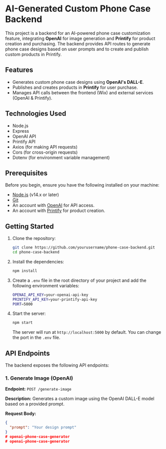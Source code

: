 # AI-Generated Custom Phone Case Backend

This project is a backend for an AI-powered phone case customization feature, integrating **OpenAI** for image generation and **Printify** for product creation and purchasing. The backend provides API routes to generate phone case designs based on user prompts and to create and publish custom products in Printify.

## Features

- Generates custom phone case designs using **OpenAI's DALL-E**.
- Publishes and creates products in **Printify** for user purchase.
- Manages API calls between the frontend (Wix) and external services (OpenAI & Printify).

## Technologies Used

- Node.js
- Express
- OpenAI API
- Printify API
- Axios (for making API requests)
- Cors (for cross-origin requests)
- Dotenv (for environment variable management)

## Prerequisites

Before you begin, ensure you have the following installed on your machine:

- [Node.js](https://nodejs.org/en/) (v14.x or later)
- [Git](https://git-scm.com/)
- An account with [OpenAI](https://platform.openai.com/) for API access.
- An account with [Printify](https://printify.com) for product creation.

## Getting Started


1. Clone the repository:
    ```bash
    git clone https://github.com/yourusername/phone-case-backend.git
    cd phone-case-backend
    ```

2. Install the dependencies:
    ```bash
    npm install
    ```

3. Create a `.env` file in the root directory of your project and add the following environment variables:
    ```bash
    OPENAI_API_KEY=your-openai-api-key
    PRINTIFY_API_KEY=your-printify-api-key
    PORT=5000
    ```

4. Start the server:
    ```bash
    npm start
    ```

   The server will run at `http://localhost:5000` by default. You can change the port in the `.env` file.

## API Endpoints

The backend exposes the following API endpoints:

### 1. Generate Image (OpenAI)
**Endpoint:** `POST /generate-image`

**Description:** Generates a custom image using the OpenAI DALL-E model based on a provided prompt.

**Request Body:**
```json
{
  "prompt": "Your design prompt"
}
# openai-phone-case-generator
# openai-phone-case-generator
